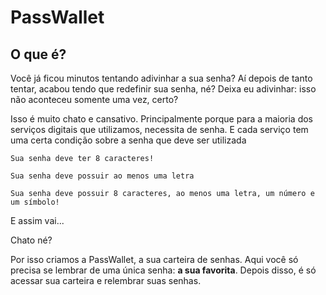 # PassWallet

## **O que é?**

Você já ficou minutos tentando adivinhar a sua senha? Aí depois de tanto tentar, acabou tendo que redefinir sua senha, né? Deixa eu adivinhar: isso não aconteceu somente uma vez, certo?

Isso é muito chato e cansativo. Principalmente porque para a maioria dos serviços digitais que utilizamos, necessita de senha. E cada serviço tem uma certa condição sobre a senha que deve ser utilizada

``Sua senha deve ter 8 caracteres!``

``Sua senha deve possuir ao menos uma letra``

``Sua senha deve possuir 8 caracteres, ao menos uma letra, um número e um símbolo!``

E assim vai...

Chato né?

Por isso criamos a PassWallet, a sua carteira de senhas. Aqui você só precisa se lembrar de uma única senha: **a sua favorita**. Depois disso, é só acessar sua carteira e relembrar suas senhas.
